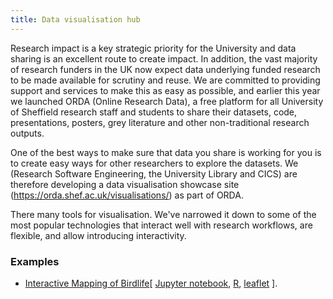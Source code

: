```yaml
---
title: Data visualisation hub
---
```


Research impact is a key strategic priority for the University and data sharing is an excellent route to create impact. In addition, the vast majority of research funders in the UK now expect data underlying funded research to be made available for scrutiny and reuse. We are committed to providing support and services to make this as easy as possible, and earlier this year we launched ORDA (Online Research Data), a free platform for all University of Sheffield research staff and students to share their datasets, code, presentations, posters, grey literature and other non-traditional research outputs.

One of the best ways to make sure that data you share is working for you is to create easy ways for other researchers to explore the datasets. We (Research Software Engineering, the University Library and CICS) are therefore developing a data visualisation showcase site (https://orda.shef.ac.uk/visualisations/) as part of ORDA. 

There many tools for visualisation. We've narrowed it down to some of the most popular technologies that interact well with research workflows, are flexible, and allow introducing interactivity.

### Examples

- [Interactive Mapping of Birdlife](https://markdunning.github.io/orda-dataviz/anna-birdife_v_bioclim_GIS/demo_workflow.nb.html)\[ [Jupyter notebook](/resources/#jupyter), [R](/resources/#R), [leaflet](/resources/#leaflet) ].
